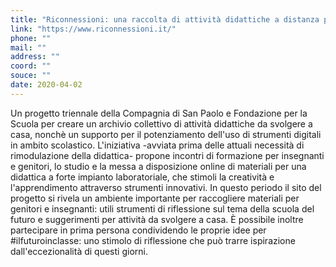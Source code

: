 ```yaml
---
title: "Riconnessioni: una raccolta di attività didattiche a distanza per genitori e insegnanti"
link: "https://www.riconnessioni.it/"
phone: ""
mail: ""
address: ""
coord: ""
souce: ""
date: 2020-04-02
---
```


Un progetto triennale della Compagnia di San Paolo e Fondazione per la Scuola per creare un archivio collettivo di attività didattiche da svolgere a casa, nonchè un supporto per il potenziamento dell'uso di strumenti digitali in ambito scolastico. L'iniziativa -avviata prima delle attuali necessità di rimodulazione della didattica- propone incontri di formazione per insegnanti e genitori, lo studio e la messa a disposizione online di materiali per una didattica a forte impianto laboratoriale, che stimoli la creatività e l'apprendimento attraverso strumenti innovativi. In questo periodo il sito del progetto si rivela un ambiente importante per raccogliere materiali per genitori e insegnanti: utili strumenti di riflessione sul tema della scuola del futuro e suggerimenti per attività da svolgere a casa. È possibile inoltre partecipare in prima persona condividendo le proprie idee per #ilfuturoinclasse: uno stimolo di riflessione che può trarre ispirazione dall'eccezionalità di questi giorni.
